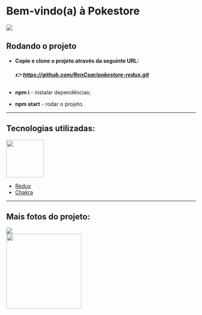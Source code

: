 # **Bem-vindo(a) à Pokestore**
![](https://i.imgur.com/3NCCg26.png)

## **Rodando o projeto**

- **Copie e clone o projeto através da seguinte URL:**
    ##### 👉 https://github.com/RenCsar/pokestore-redux.git


- **npm i** - instalar dependências;
- **npm start** - rodar o projeto.

<hr>


## **Tecnologias utilizadas:**

<img height='100px' align='center' background='#61DAFB' src='https://raw.githubusercontent.com/gist/onlyxdev/4b2053f2934320e75908f1d3737ac2e6/raw/b4ccd7e7be298c80532e2799480629c69958c640/react-lg.svg'><img/>


- <a href='https://redux.js.org/'>Redux</a>
- <a href='https://chakra-ui.com/'>Chakra</a>

<hr>

## Mais fotos do projeto:
<img src="https://i.imgur.com/g6QBH5g.png">
<br>
<img src="https://i.imgur.com/CLiTM7x.png" width="200px">